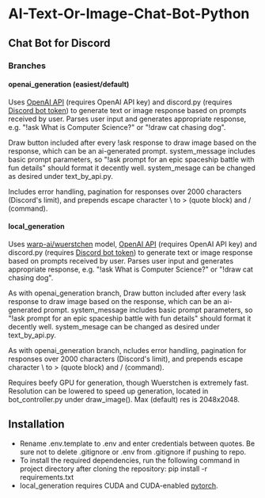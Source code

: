 # AI-Text-Or-Image-Chat-Bot-Python
<h2>Chat Bot for Discord</h2> 

<h3>Branches</h3>
<h4>openai_generation (easiest/default)</h4>
<p>Uses <a href="https://platform.openai.com/">OpenAI API</a> (requires OpenAI API key) and discord.py (requires <a href="https://discord.com/developers/applications">Discord bot token</a>) to generate text or image response based on prompts received by user. Parses user input and generates appropriate response, e.g. "!ask What is Computer Science?" or "!draw cat chasing dog".</p>
<p>Draw button included after every !ask response to draw image based on the response, which can be an ai-generated prompt. system_message includes basic prompt parameters, so "!ask prompt for an epic spaceship battle with fun details" should format it decently well. system_mesage can be changed as desired under text_by_api.py.</p>
<p>Includes error handling, pagination for responses over 2000 characters (Discord's limit), and prepends escape character \ to > (quote block) and / (command).</p>

<h4>local_generation</h4>
<p>Uses <a href="https://github.com/dome272/Wuerstchen">warp-ai/wuerstchen</a> model, <a href="https://platform.openai.com/">OpenAI API</a> (requires OpenAI API key) and discord.py (requires <a href="https://discord.com/developers/applications">Discord bot token</a>) to generate text or image response based on prompts received by user. Parses user input and generates appropriate response, e.g. "!ask What is Computer Science?" or "!draw cat chasing dog".</p>
<p>As with openai_generation branch, Draw button included after every !ask response to draw image based on the response, which can be an ai-generated prompt. system_message includes basic prompt parameters, so "!ask prompt for an epic spaceship battle with fun details" should format it decently well. system_mesage can be changed as desired under text_by_api.py.</p>
<p>As with openai_generation branch, ncludes error handling, pagination for responses over 2000 characters (Discord's limit), and prepends escape character \ to > (quote block) and / (command).</p>
<p>Requires beefy GPU for generation, though Wuerstchen is extremely fast. Resolution can be lowered to speed up generation, located in bot_controller.py under draw_image(). Max (default) res is 2048x2048.</p>

<h2>Installation</h2>
<ul>
<li>Rename .env.template to .env and enter credentials between quotes. Be sure not to delete .gitignore or .env from .gitignore if pushing to repo.</li>
<li>To install the required dependencies, run the following command in project directory after cloning the repository: pip install -r requirements.txt</li>
<li>local_generation requires CUDA and CUDA-enabled <a href="https://pytorch.org/">pytorch</a>.</la>
</ul>
